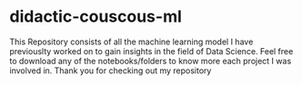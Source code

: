 # didactic-couscous-ml
This Repository consists of all the machine learning model I have previouslty worked on to gain insights in the field of Data Science. Feel free to download any of the notebooks/folders to know more each project I was involved in. Thank you for checking out my repository
